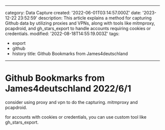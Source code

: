 ------
category: Data Capture
created: '2022-06-01T03:14:57.000Z'
date: '2023-12-22 23:52:59'
description: This article explains a method for capturing Github data by utilizing
  proxies and VPNs, along with tools like mitmproxy, pcapdroid, and gh_stars_export
  to handle accounts requiring cookies or credentials.
modified: '2022-08-18T14:55:19.003Z'
tags:
- export
- github
- history
title: Github Bookmarks from James4deutschland
------

# Github Bookmarks from James4deutschland 2022/6/1

consider using proxy and vpn to do the capturing. mitmproxy and pcapdroid.

for accounts with cookies or credentials, you can use custom tool like gh_stars_export.
